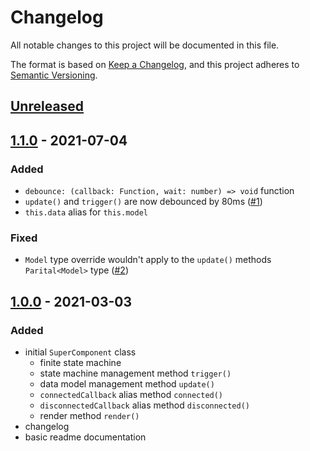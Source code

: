 # Changelog

All notable changes to this project will be documented in this file.

The format is based on [Keep a Changelog](https://keepachangelog.com/en/1.0.0/),
and this project adheres to [Semantic Versioning](https://semver.org/spec/v2.0.0.html).

## [Unreleased]

## [1.1.0] - 2021-07-04

### Added

- `debounce: (callback: Function, wait: number) => void` function
- `update()` and `trigger()` are now debounced by 80ms ([#1](https://github.com/codewithkyle/supercomponent/issues/1))
- `this.data` alias for `this.model`

### Fixed

- `Model` type override wouldn't apply to the `update()` methods `Parital<Model>` type ([#2](https://github.com/codewithkyle/supercomponent/issues/2))

## [1.0.0] - 2021-03-03

### Added

- initial `SuperComponent` class
    - finite state machine
    - state machine management method `trigger()`
    - data model management method `update()`
    - `connectedCallback` alias method `connected()`
    - `disconnectedCallback` alias method `disconnected()`
    - render method `render()`
- changelog
- basic readme documentation

[Unreleased]: https://github.com/codewithkyle/supercomponent/compare/v1.1.0...HEAD
[1.1.0]: https://github.com/codewithkyle/supercomponent/compare/v1.0.0...v1.1.0
[1.0.0]: https://github.com/codewithkyle/supercomponent/releases/tag/v1.0.0